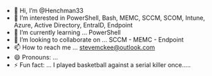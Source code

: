 - 👋 Hi, I’m @Henchman33
- 👀 I’m interested in PowerShell, Bash, MEMC, SCCM, SCOM, Intune, Azure, Active Directory, EntraID, Endpoint 
- 🌱 I’m currently learning ... PowerShell
- 💞️ I’m looking to collaborate on ... SCCM - MEMC - Endpoint
- 📫 How to reach me ... stevemckee@outlook.com
- 😄 Pronouns: ...
- ⚡ Fun fact: ... I played basketball against a serial killer once.....

<!---
Henchman33/Henchman33 is a ✨ special ✨ repository because its `README.md` (this file) appears on your GitHub profile.
You can click the Preview link to take a look at your changes.
--->
